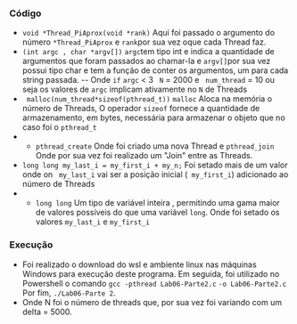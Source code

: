### Código
- `void *Thread_PiAprox(void *rank)` Aqui foi passado o argumento do número `*Thread_PiAprox` e `rank`por sua vez oque cada Thread faz.
- `(int argc , char *argv[])` `argc`tem tipo int e indica a quantidade de argumentos que foram passados ao chamar-la e `argv[]`por sua vez possui tipo char e tem a função de conter os argumentos, um para cada string passada.
-- Onde `if` `argc` < 3 ` N` = 2000 e ` num_thread` = 10 ou seja os valores de `argc` implicam ativamente no `N` de Threads
- ` malloc(num_thread*sizeof(pthread_t))` `malloc` Aloca na memória o número de Threads, O operador `sizeof` fornece a quantidade de armazenamento, em bytes, necessária para armazenar o objeto que no caso foi o `pthread_t`
- - `pthread_create` Onde foi criado uma nova Thread e `pthread_join` Onde por sua vez foi realizado um "Join" entre as Threads.
-  `long long my_last_i = my_first_i + my_n;` Foi setado mais de um valor onde on ` my_last_i` vai ser a  posição inicial (` my_first_i`) adicionado ao número de Threads
- - `long long` Um tipo de variável inteira , permitindo uma gama maior de valores possíveis do que uma variável `long`. Onde foi setado os valores `my_last_i` e `my_first_i`
### Execução
- Foi realizado o download do wsl e ambiente linux nas máquinas Windows para execução deste programa. Em seguida, foi utilizado no Powershell o comando `gcc -pthread Lab06-Parte2.c` `-o Lab06-Parte2.c` Por fim, `./Lab06-Parte 2`.
- Onde N foi o número de threads que, por sua vez foi variando com um delta = 5000.



